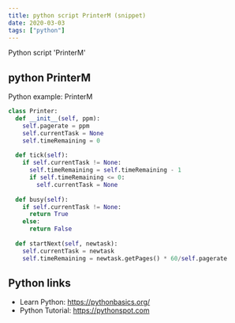 ```yaml
---
title: python script PrinterM (snippet)
date: 2020-03-03
tags: ["python"]
---
```

Python script 'PrinterM'


## python PrinterM

Python example: PrinterM

```python
class Printer:
  def __init__(self, ppm):
    self.pagerate = ppm
    self.currentTask = None
    self.timeRemaining = 0
  
  def tick(self):
    if self.currentTask != None:
      self.timeRemaining = self.timeRemaining - 1
      if self.timeRemaining <= 0:
        self.currentTask = None
  
  def busy(self):
    if self.currentTask != None:
      return True
    else:
      return False
  
  def startNext(self, newtask):
    self.currentTask = newtask
    self.timeRemaining = newtask.getPages() * 60/self.pagerate

```

## Python links

- Learn Python: https://pythonbasics.org/
- Python Tutorial: https://pythonspot.com
